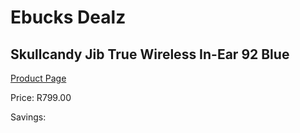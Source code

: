 
# Ebucks Dealz
## Skullcandy Jib True Wireless In-Ear 92 Blue
[Product Page](https://www.ebucks.com/web/shop/productSelected.do?prodId=1139560535&catId=322194367)

Price: R799.00

Savings: 


	